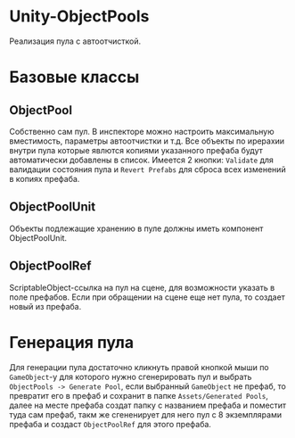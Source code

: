 # Unity-ObjectPools
Реализация пула с автоотчисткой.

# Базовые классы

## ObjectPool
Собственно сам пул. В инспекторе можно настроить максимальную вместимость, параметры автоотчистки и т.д. Все объекты по ирерахии внутри пула которые явлются копиями указанного префаба будут автоматически добавлены в список. Имеется 2 кнопки: `Validate` для валидации состояния пула и `Revert Prefabs` для сброса всех изменений в копиях префаба.
## ObjectPoolUnit
Объекты подлежащие хранению в пуле должны иметь компонент ObjectPoolUnit.
## ObjectPoolRef
ScriptableObject-ссылка на пул на сцене, для возможности указать в поле префабов. Если при обращении на сцене еще нет пула, то создает новый из префаба.

# Генерация пула
Для генерации пула достаточно кликнуть правой кнопкой мыши по `GameObject`-у для которого нужно сгенерировать пул и выбрать `ObjectPools -> Generate Pool`, если выбранный `GameObject` не префаб, то превратит его в префаб и сохранит в папке `Assets/Generated Pools`, далее на месте префаба создат папку с названием префаба и поместит туда сам префаб, такм же сгененирует для него пул с 8 экземплярами префаба и создаст `ObjectPoolRef` для этого префаба.
